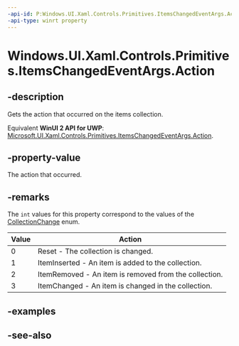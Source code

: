 ```yaml
---
-api-id: P:Windows.UI.Xaml.Controls.Primitives.ItemsChangedEventArgs.Action
-api-type: winrt property
---
```


<!-- Property syntax
public int Action { get; }
-->

# Windows.UI.Xaml.Controls.Primitives.ItemsChangedEventArgs.Action

## -description
Gets the action that occurred on the items collection.

Equivalent **WinUI 2 API for UWP**: [Microsoft.UI.Xaml.Controls.Primitives.ItemsChangedEventArgs.Action](/windows/winui/api/microsoft.ui.xaml.controls.primitives.itemschangedeventargs.action).

## -property-value
The action that occurred.

## -remarks

The `int` values for this property correspond to the values of the [CollectionChange](/uwp/api/Windows.Foundation.Collections.CollectionChange) enum.

|Value |Action  |
|---------|---------|
| 0    | Reset - The collection is changed.       |
|1     | ItemInserted - An item is added to the collection.        |
|2     | ItemRemoved - An item is removed from the collection.        |
|3     | ItemChanged - An item is changed in the collection.        |

## -examples

## -see-also
